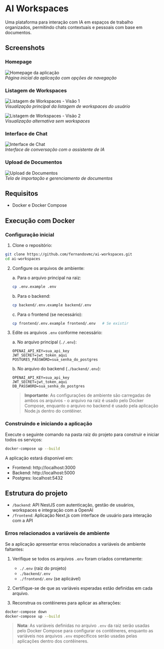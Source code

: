 # AI Workspaces

Uma plataforma para interação com IA em espaços de trabalho organizados, permitindo chats contextuais e pessoais com base em documentos.

## Screenshots

### Homepage
![Homepage da aplicação](https://i.imgur.com/G5f3SZC.jpg)  
*Página inicial da aplicação com opções de navegação*

### Listagem de Workspaces
![Listagem de Workspaces - Visão 1](https://i.imgur.com/8jmVaex.jpg)  
*Visualização principal da listagem de workspaces do usuário*

![Listagem de Workspaces - Visão 2](https://i.imgur.com/OGzjRK4.jpg)  
*Visualização alternativa sem workspaces*

### Interface de Chat
![Interface de Chat](https://i.imgur.com/mcOUQXo.jpg)  
*Interface de conversação com o assistente de IA*

### Upload de Documentos
![Upload de Documentos](https://i.imgur.com/uHsLZx5.jpg)  
*Tela de importação e gerenciamento de documentos*

## Requisitos

- Docker e Docker Compose

## Execução com Docker

### Configuração inicial

1. Clone o repositório:
```bash
git clone https://github.com/fernandovmc/ai-workspaces.git
cd ai-workspaces
```

2. Configure os arquivos de ambiente:

   a. Para o arquivo principal na raiz:
   ```bash
   cp .env.example .env
   ```

   b. Para o backend:
   ```bash
   cp backend/.env.example backend/.env
   ```

   c. Para o frontend (se necessário):
   ```bash
   cp frontend/.env.example frontend/.env   # Se existir
   ```

3. Edite os arquivos `.env` conforme necessário:

   a. No arquivo principal (`./.env`):
   ```
   OPENAI_API_KEY=sua_api_key
   JWT_SECRET=jwt_token_aqui
   POSTGRES_PASSWORD=sua_senha_do_postgres
   ```

   b. No arquivo do backend (`./backend/.env`):
   ```
   OPENAI_API_KEY=sua_api_key
   JWT_SECRET=jwt_token_aqui
   DB_PASSWORD=sua_senha_do_postgres
   ```

   > **Importante**: As configurações de ambiente são carregadas de ambos os arquivos - o arquivo na raiz é usado pelo Docker Compose, enquanto o arquivo no backend é usado pela aplicação Node.js dentro do contêiner.

### Construindo e iniciando a aplicação

Execute o seguinte comando na pasta raiz do projeto para construir e iniciar todos os serviços:

```bash
docker-compose up --build
```

A aplicação estará disponível em:
- Frontend: http://localhost:3000
- Backend: http://localhost:5000
- Postgres: localhost:5432

## Estrutura do projeto

- `/backend`: API NestJS com autenticação, gestão de usuários, workspaces e integração com a OpenAI
- `/frontend`: Aplicação Next.js com interface de usuário para interação com a API

### Erros relacionados a variáveis de ambiente
Se a aplicação apresentar erros relacionados a variáveis de ambiente faltantes:

1. Verifique se todos os arquivos `.env` foram criados corretamente:
   - `./.env` (raiz do projeto)
   - `./backend/.env`
   - `./frontend/.env` (se aplicável)

2. Certifique-se de que as variáveis esperadas estão definidas em cada arquivo.

3. Reconstrua os contêineres para aplicar as alterações:
```bash
docker-compose down
docker-compose up --build
```

> **Nota**: As variáveis definidas no arquivo `.env` da raiz serão usadas pelo Docker Compose para configurar os contêineres, enquanto as variáveis nos arquivos `.env` específicos serão usadas pelas aplicações dentro dos contêineres.

